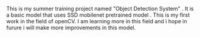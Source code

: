 This is my summer training project named "Object Detection System" . 
It is a basic model that uses SSD mobilenet pretrained model .
This is my first work in the field of openCV.
I am learning more in this field and i hope in furure i will make more improvements in this model.
